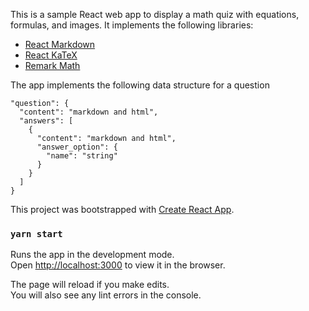 This is a sample React web app to display a math quiz with equations, formulas, and images.
It implements the following libraries:
- [React Markdown](https://github.com/rexxars/react-markdown)  
- [React KaTeX](https://github.com/talyssonoc/react-katex)  
- [Remark Math](https://github.com/remarkjs/remark-math)  
  
The app implements the following data structure for a question
```metadata json
"question": {
  "content": "markdown and html",
  "answers": [
    {
      "content": "markdown and html",
      "answer_option": {
        "name": "string"
      }
    }
  ]
}
```

This project was bootstrapped with [Create React App](https://github.com/facebook/create-react-app).

### `yarn start`

Runs the app in the development mode.<br />
Open [http://localhost:3000](http://localhost:3000) to view it in the browser.

The page will reload if you make edits.<br />
You will also see any lint errors in the console.
